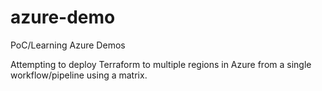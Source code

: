 # azure-demo
PoC/Learning Azure Demos

Attempting to deploy Terraform to multiple regions in Azure from a single workflow/pipeline using a matrix.

